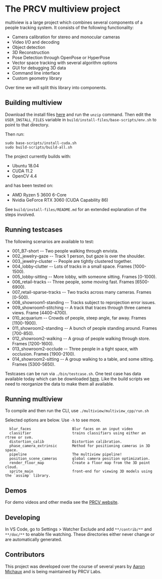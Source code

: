# The PRCV multiview project

multiview is a large project which combines several components of a people tracking system. It consists of the following functionality:  
* Camera calibration for stereo and monocular cameras
* Video I/O and decoding
* Object detection
* 3D Reconstruction
* Pose Detection through OpenPose or HyperPose
* Vector space tracking with several algorithm options
* GUI for debugging 3D data
* Command line interface
* Custom geometry library

Over time we will split this library into components.

## Building multiview

Download the install files [here](https://www.dropbox.com/sh/775n3sblawqinqt/AACalq6fX_ASjk2XS8GufmGna?dl=0) and run the `unzip` command. Then edit the `USER_INSTALL_FILES` variable in `build/install-files/base-scripts/env.sh` to point to that directory.

Then run:
```
sudo base-scripts/install-cuda.sh
sudo build-scripts/build-all.sh
```
The project currently builds with:  
* Ubuntu 18.04
* CUDA 11.2
* OpenCV 4.4

and has been tested on:
* AMD Ryzen 5 3600 6-Core
* Nvidia GeForce RTX 3060 (CUDA Capability 86)

See `build/install-files/README.md` for an extended explanation of the steps involved.

## Running testcases

The following scenarios are available to test:  
   * 001_B7-short                     -- Two people walking through envista.
   * 002_jewelry-gaze               -- Track 1 person, but gaze is over the shoulder.
   * 003_jewelry-cluster            -- People are tightly clustered together.
   * 004_lobby-clutter           -- Lots of tracks in a small space. Frames [1000-1500).
   * 005_lobby-sitting           -- More lobby, with someone sitting. Frames [0-1000).
   * 006_retail-tracks           -- Three people, some moving fast. Frames [6500-6900).
   * 007_retail-sparse-tracks       -- Two tracks across many cameras. Frames [0-500).
   * 008_showroom1-standing         -- Tracks subject to reprojection error issues.
   * 009_showroom1-stitching        -- A track that traces through three camera views. Frame  [4400-4700).
   * 010_acquarium                     -- Crowds of people, steep angle, far away. Frames [1100-1900).
   * 011_showroom2-standing       -- A bunch of people standing around. Frames [700-850).
   * 012_showroom2-walking        -- A group of people walking through store. Frames [1200-1600).
   * 013_showroom2-occlude        -- Three people in a tight space, with occlusion. Frames [1900-2100).
   * 014_showroom2-sitting        -- A group walking to a table, and some sitting. Frames [5300-5650). 

Testcases can be run via `./bin/testcase.sh`. One test case has data available today which can be downloaded [here](https://www.dropbox.com/sh/btpqu9p9nv68txj/AACajIaTwKjXO7vSe4CrJiROa?dl=0). Like the build scripts we need to reorganize the data to make them all available.

## Running multiview

To compile and then run the CLI, use `./multiview/multiview_cpp/run.sh`

Selected options are below. Use `-h` to see more.

      blur_faces                   Blur faces on an input video
      classifier                   trains classifiers using either an rtree or svm.
      distortion_calib             Distortion calibration.
      phase_camera_extrinsic       Method for positioning cameras in 3D space.
      pipeline                     The multiview pipeline!
      position_scene_cameras       global camera position optimization.
      render_floor_map             Create a floor map from the 3D point cloud.
      sprite_main                  front-end for viewing 3D models using the `assimp` library.

## Demos

For demo videos and other media see the [PRCV website](https://prcvlabs.org).

## Developing

In VS Code, go to Settings > Watcher Exclude and add `**/contrib/**` and `**/doc/**` to enable file watching. These directories either never change or are automatically generated.

## Contributors

This project was developed over the course of several years by [Aaron Michaux](https://pageofswords.net/press/) and is being maintained by PRCV Labs.
